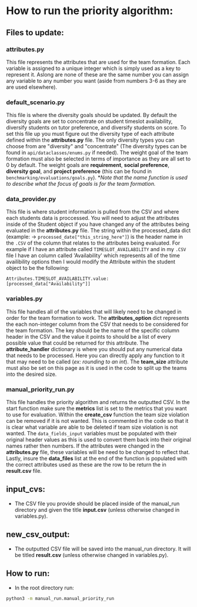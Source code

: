 # How to run the priority algorithm:
## Files to update:
### attributes.py
This file represents the attributes that are used for the team formation. Each variable is assigned to a unique integer which is simply used as a key to represent it. Aslong are none of these are the same number you can assign any variable to any number you want (aside from numbers 3-6 as they are are used elsewhere).
### default_scenario.py
This file is where the diversity goals should be updated. By default the diversity goals are set to concentrate on student timeslot availability, diversify students on tutor preference, and diversify students on score. To set this file up you must figure out the diversity type of each attribute defined within the **attributes.py** file. The only diversity types you can choose from are "diversity" and "concentrate" (The diversity types can be found in `api/dataclasses/enums.py` if needed). The weight goal of the team formation must also be selected in terms of importance as they are all set to 0 by default. The weight goals are **requirement**, **social preference**, **diversity goal**, and **project preference** (this can be found in `benchmarking/evaluations/goals.py`). **Note that the name function is used to describe what the focus of goals is for the team formation.*
### data_provider.py
This file is where student information is pulled from the CSV and where each students data is proccessed. You will need to adjust the attributes inside of the Student object if you have changed any of the attributes being evaluated in the **attributes.py** file. The string within the processed_data dict (example: -> `processed_date["this_string_here"]`) is the header name in the `.CSV` of the column that relates to the attributes being evaluated. For example if I have an attribute called `TIMESLOT_AVAILABILITY` and in my `.CSV` file I have an column called 'Availability' which represents all of the time availibility options then I would modify the Attribute within the student object to be the following: 
```
Attributes.TIMESLOT_AVAILABILITY.value: [processed_data["Availability"]]
```
### variables.py
This file handles all of the variables that will likely need to be changed in order for the team formation to work. The **attributes_option** dict represents the each non-integer column from the CSV that needs to be considered for the team formation. The key should be the name of the specific column header in the CSV and the value it points to should be a list of every possible value that could be returned for this attribute. The **attribute_handler** dictionary is where you should put any numerical data that needs to be processed. Here you can directly apply any function to it that may need to be called (*ex: rounding to an int*). The **team_size** attribute must also be set on this page as it is used in the code to split up the teams into the desired size.
### manual_priority_run.py
This file handles the priority algorithm and returns the outputted CSV. In the start function make sure the **metrics** list is set to the metrics that you want to use for evaluation. Within the **create_csv** function the team size violation can be removed if it is not wanted. This is commented in the code so that it is clear what variable are able to be deleted if team size violation is not wanted. The `data_fields_input` variables must be populated with their original header values as this is used to convert them back into their original names rather then numbers. If the attributes were changed in the **attributes.py** file, these variables will be need to be changed to reflect that. Lastly, insure the **data_files** list at the end of the function is populated with the correct attributes used as these are the row to be return the in **result.csv** file.  
## input_cvs: 
- The CSV file you provide should be placed inside of the manual_run directory and given the title **input.csv** (unless otherwise changed in variables.py).

## new_csv_output:
- The outputted CSV file will be saved into the manual_run directory. It will be titled **result.csv** (unless otherwise changed in variables.py).

## How to run:
- In the root directory run:
```bash
python3 -m manual_run.manual_priority_run
```
